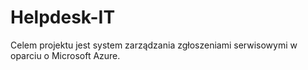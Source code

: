 # Helpdesk-IT
Celem projektu jest system zarządzania zgłoszeniami serwisowymi w oparciu o Microsoft Azure.
